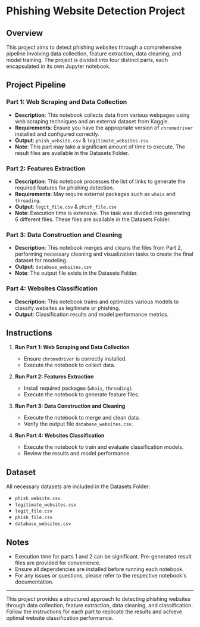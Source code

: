 # Phishing Website Detection Project

## Overview

This project aims to detect phishing websites through a comprehensive pipeline involving data collection, feature extraction, data cleaning, and model training. The project is divided into four distinct parts, each encapsulated in its own Jupyter notebook.

## Project Pipeline

### Part 1: Web Scraping and Data Collection
- **Description**: This notebook collects data from various webpages using web scraping techniques and an external dataset from Kaggle.
- **Requirements**: Ensure you have the appropriate version of `chromedriver` installed and configured correctly.
- **Output**: `phish_website.csv` & `legitimate_websites.csv`
- **Note**: This part may take a significant amount of time to execute. The result files are available in the Datasets Folder.

### Part 2: Features Extraction
- **Description**: This notebook processes the list of links to generate the required features for phishing detection.
- **Requirements**: May require external packages such as `whois` and `threading`.
- **Output**: `legit_file.csv` & `phish_file.csv`
- **Note**: Execution time is extensive. The task was divided into generating 6 different files. These files are available in the Datasets Folder.

### Part 3: Data Construction and Cleaning
- **Description**: This notebook merges and cleans the files from Part 2, performing necessary cleaning and visualization tasks to create the final dataset for modeling.
- **Output**: `database_websites.csv`
- **Note**: The output file exists in the Datasets Folder.

### Part 4: Websites Classification
- **Description**: This notebook trains and optimizes various models to classify websites as legitimate or phishing.
- **Output**: Classification results and model performance metrics.

## Instructions

1. **Run Part 1: Web Scraping and Data Collection**
   - Ensure `chromedriver` is correctly installed.
   - Execute the notebook to collect data.

2. **Run Part 2: Features Extraction**
   - Install required packages (`whois`, `threading`).
   - Execute the notebook to generate feature files.

3. **Run Part 3: Data Construction and Cleaning**
   - Execute the notebook to merge and clean data.
   - Verify the output file `database_websites.csv`.

4. **Run Part 4: Websites Classification**
   - Execute the notebook to train and evaluate classification models.
   - Review the results and model performance.

## Dataset

All necessary datasets are included in the Datasets Folder:
- `phish_website.csv`
- `legitimate_websites.csv`
- `legit_file.csv`
- `phish_file.csv`
- `database_websites.csv`

## Notes

- Execution time for parts 1 and 2 can be significant. Pre-generated result files are provided for convenience.
- Ensure all dependencies are installed before running each notebook.
- For any issues or questions, please refer to the respective notebook's documentation.

---

This project provides a structured approach to detecting phishing websites through data collection, feature extraction, data cleaning, and classification. Follow the instructions for each part to replicate the results and achieve optimal website classification performance.
